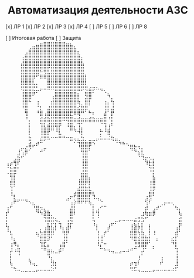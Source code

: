 <h1 align="center">Автоматизация деятельности АЗС</h1>

[x] ЛР 1
[x] ЛР 2
[x] ЛР 3
[x] ЛР 4
[ ] ЛР 5
[ ] ЛР 6
[ ] ЛР 8

[ ] Итоговая работа
[ ] Защита
⠀⠀⠀⠀⠀⠀⠀⣀⣤⣶⣿⣿⣿⣿⣿⣿⣶⣦⡀⠀⠀⠀⠀⠀⠀⠀⠀⠀⠀⠀⠀⠀⠀⠀⠀⠀⠀⠀⠀⠀⠀⠀⠀⠀⠀⠀⠀
⠀⠀⠀⠀⠀⢀⣾⣿⣿⣿⣿⣿⣿⣿⣿⣿⣿⣿⣿⡄⠀⠀⠀⠀⠀⠀⠀⠀⠀⠀⠀⠀⠀⠀⠀⠀⠀⠀⠀⠀⠀⠀⠀⠀⠀⠀⠀
⠀⠀⠀⠀⢠⣿⣿⣿⣿⣿⣿⣿⣿⣿⣿⣿⣿⣿⣿⣿⡄⠀⠀⠀⠀⠀⠀⠀⠀⠀⠀⠀⠀⠀⠀⠀⠀⠀⠀⠀⠀⠀⠀⠀⠀⠀⠀
⠀⠀⠀⠀⣼⣿⣿⣿⣿⣿⣿⣿⣿⣿⣿⣿⣿⣿⣿⣿⣧⠀⠀⠀⠀⠀⠀⠀⠀⠀⠀⠀⠀⠀⠀⠀⠀⠀⠀⠀⠀⠀⠀⠀⠀⠀⠀
⠀⠀⠀⠀⣿⣿⣿⣿⣿⣟⣿⡏⣿⣿⣿⣿⣿⣿⣿⣿⣿⠀⠀⠀⠀⠀⠀⠀⠀⠀⠀⠀⠀⠀⠀⠀⠀⠀⠀⠀⠀⠀⠀⠀⠀⠀⠀
⠀⠀⠀⠀⣿⣿⣿⣿⠟⣶⣾⣿⣿⣿⣿⣿⣿⣿⣿⣿⣿⡆⠀⠀⠀⠀⠀⠀⠀⠀⠀⠀⠀⠀⠀⠀⠀⠀⠀⠀⠀⠀⠀⠀⠀⠀⠀
⠀⠀⠀⠀⣿⣿⣿⣇⡀⠀⠀⣿⣿⣿⣿⣿⣿⣿⣿⣿⣿⡇⠀⠀⠀⠀⠀⠀⠀⠀⠀⠀⠀⠀⠀⠀⠀⠀⠀⠀⠀⠀⠀⠀⠀⠀⠀
⠀⠀⠀⠀⢿⣿⣿⣟⣃⡤⠤⠿⠿⣿⣿⣿⣿⣿⣿⣿⡿⢿⣴⡶⠦⢤⡀⠀⠀⠀⠀⠀⠀⠀⠀⠀⠀⠀⠀⠀⠀⠀⠀⠀⠀⠀⠀
⠀⠀⠀⠀⢸⣿⣿⠟⠁⠀⠀⠀⢀⣿⣿⣿⣿⣿⣿⡆⠀⢿⣿⠁⠀⠀⠈⢦⠀⠀⠀⠀⠀⠀⠀⠀⠀⠀⠀⠀⠀⠀⠀⠀⠀⠀⠀
⠀⠀⠀⠀⢸⣿⠯⠀⢠⠀⠀⠀⣼⣿⣿⣿⣿⣿⣿⣧⠀⣿⡏⠀⠀⠀⢠⡀⢧⠀⠀⠀⠀⠀⠀⠀⠀⠀⠀⠀⠀⠀⠀⠀⠀⠀⠀
⠀⠀⠀⠀⠸⣿⠀⠀⠘⡆⠀⣰⣿⣿⣿⣿⣿⣿⣿⣜⣷⣿⠁⠀⠀⠀⢸⡇⣸⠀⠀⠀⠀⠀⠀⠀⠀⠀⠀⠀⠀⠀⠀⠀⠀⠀⠀
⠀⠀⠀⠀⠀⢻⠀⠀⠘⣿⢠⣿⣿⣿⣿⣿⣿⣟⠿⢿⠛⠁⠓⠆⠀⠀⣼⠁⡟⠀⠀⠀⠀⠀⠀⠀⠀⠀⠀⠀⠀⠀⠀⠀⠀⠀⠀
⠀⠀⠀⠀⠀⠘⡄⠀⠀⣾⣾⣷⣿⣿⣿⠿⢿⣿⣶⣾⣶⣶⣾⣷⣶⣶⣿⠘⡇⠀⠀⠀⠀⠀⠀⠀⠀⠀⠀⠀⠀⠀⠀⠀⠀⠀⠀
⠀⠀⠀⠀⠀⠀⡇⠀⠀⢹⣇⣾⣿⢿⡟⠀⠸⣿⡄⢹⡁⠀⠀⠀⠀⠈⢹⢰⠃⠀⠀⠀⠀⠀⠀⠀⠀⠀⠀⠀⠀⠀⠀⠀⠀⠀⠀
⠀⠀⠀⠀⠀⠀⡇⠀⠀⢸⣿⡟⠉⠘⣇⠀⠀⠉⠙⠺⡇⠀⠀⠀⠀⡓⠘⣿⠀⠀⠀⠀⠀⠀⠀⠀⠀⠀⠀⠀⠀⠀⠀⠀⠀⠀⠀
⠀⠀⠀⠀⠀⠀⣷⠀⠀⣼⡿⠧⠒⠒⠛⠛⠒⣶⢤⣄⣳⡀⣀⣀⡤⠥⠤⠬⢷⣤⡀⠀⠀⠀⠀⠀⠀⠀⠀⠀⠀⠀⠀⠀⠀⠀⠀
⠀⠀⠀⠀⠀⢀⣾⡤⠞⠉⠀⠀⠀⠀⠀⠀⠀⠀⠁⢹⣿⣿⡿⠑⠀⠀⠀⠀⠀⠈⠙⠓⠢⣤⣄⣀⠀⠀⠀⠀⠀⠀⠀⠀⠀⠀⠀
⠀⠀⠀⢰⢋⣷⠊⠀⠀⠴⠋⠀⠀⠀⠀⠀⠀⠀⠀⠀⢿⣿⠃⠀⠀⠀⠀⠀⠀⠀⠀⠀⠀⠙⠳⣌⡇⠀⠀⠀⠀⠀⠀⠀⠀⠀⠀
⠀⠀⢀⣯⠞⠁⠀⠀⠀⠀⠀⠀⠀⠀⠀⠀⠀⠀⠀⠀⢸⣿⠀⠀⠀⠀⠀⠀⠀⠀⠀⠀⠀⠀⠀⠙⢻⡤⢄⡀⠀⠀⠀⠀⠀⠀⠀
⢠⡴⢻⠏⠀⠀⠀⠀⠀⠀⠀⠀⠀⠀⠀⠀⠀⠀⠀⠀⢸⣿⠀⠀⠀⠀⠀⠀⠀⠀⠀⠀⠀⠀⠀⠀⠀⠹⣗⡇⠀⠀⠀⠀⠀⠀⠀
⠈⣷⣿⠃⠀⠀⠀⠀⠀⠀⠀⠀⠀⠀⠀⠀⠀⠀⠀⠀⢸⣿⠀⠀⠀⠀⠀⠀⠀⠀⠀⠀⠀⠀⠀⠀⠀⠀⢹⡇⠀⠀⠀⠀⠀⠀⠀
⠈⢿⡏⠀⠀⠀⠀⠀⠀⠀⠀⠀⠀⠀⠀⠀⠀⠀⠀⠀⣿⣿⡀⠀⠀⠀⠀⠀⠀⠀⠀⠀⠀⠀⠀⠀⠀⠀⠀⣇⠀⠀⠀⠀⠀⠀⠀
⠀⣾⡇⠀⠀⠀⠀⠀⠀⠀⠀⠀⠀⠀⠀⠀⠀⠀⠀⢸⣿⡿⡇⠀⠀⠀⠀⠀⠀⠀⠀⠀⠀⠀⠀⠀⠀⠀⢰⣿⠀⠀⠀⠀⠀⠀⠀
⠀⢹⠁⠀⠀⠀⠀⠀⠀⠀⠀⠀⠀⠀⠀⠀⠀⠀⠀⣼⣿⣷⣇⠀⠀⠀⠀⠀⠀⠀⠀⠀⠀⠀⠀⠀⠀⠀⢸⡿⠀⠀⠀⠀⠀⠀⠀
⠀⠸⡄⠀⠀⠀⠀⠀⠀⠀⠀⠀⠀⠀⠀⠀⠀⣀⡾⣿⣿⣿⡟⢧⠀⠀⠀⠀⠀⠀⠀⠀⠀⠀⠀⠀⠀⢀⣿⠇⠀⠀⠀⠀⠀⠀⠀
⠀⢀⡷⠖⠒⠲⢄⡀⠀⠀⠀⠀⠀⠀⠀⠀⠚⢁⣢⣿⡿⡿⣇⠈⠙⠢⠀⠀⠀⠀⠀⠀⠀⠀⠀⠀⠀⢞⡞⠀⠀⠀⣀⣀⡀⠀⠀
⢠⠞⠀⠀⠀⠀⠀⠹⣶⢤⡀⠀⠀⠀⠀⠀⠀⣸⡇⠀⠀⠀⠈⡇⢀⠔⠒⠀⠀⠀⠀⠀⠀⠀⠀⠀⠀⣼⠀⢀⡴⠊⠁⠀⠈⢦⡀
⡞⠀⠀⠀⠀⠀⠀⠀⠙⠳⣽⣷⡀⠀⠀⠀⠀⣿⠇⠀⠀⠀⠀⡇⢻⠀⠀⠀⠀⠀⠀⠀⠀⠀⠀⠀⣰⢷⣶⡿⠀⠀⠀⠀⠀⠀⢧
⡇⠀⠀⠀⠀⠀⠀⠀⠀⠀⢹⣿⣿⢦⡀⠀⢠⢿⠀⠀⠀⠀⠀⢧⠈⠀⠀⠀⠀⣀⡤⠤⠤⠤⣴⣻⣳⠋⠀⠀⠀⠀⠀⠀⠀⠀⣾
⢧⠀⠀⠀⠀⠀⠀⠀⠀⠀⢀⣧⣏⡇⢹⡀⣸⡏⠀⠀⠀⠀⠀⠘⡆⠀⠀⣰⠋⠁⠀⠀⠀⢰⣳⣧⡇⠀⡆⠀⠀⠀⠀⠀⠀⢀⡟
⠘⣆⠀⠀⠀⠀⠀⠀⣄⢧⣾⣿⣿⠁⠀⢷⡿⠀⠀⠀⠀⠀⠀⠀⢱⠀⡴⠃⠀⠀⠀⠀⠀⣾⣿⢧⣧⠀⡇⢰⠀⠀⠀⠀⠀⣼⠃
⠀⠸⡄⠀⠀⠀⠀⠀⠈⣿⣿⡽⠃⠀⠀⢸⡇⠀⠀⠀⠀⠀⠀⠀⢸⢸⠁⠀⠀⠀⠀⠀⠀⠻⣿⣮⣿⣷⡇⠀⡄⠀⠀⠀⣔⡏⠀
⠀⢰⠻⡄⠀⠀⠀⠀⠀⢹⣏⡄⠀⠀⢠⣿⠁⠀⠀⠀⠀⠀⠀⠀⠸⡌⠒⠀⠀⠀⠀⠀⠀⠀⢘⣻⣿⡟⠁⡀⠀⠀⠀⠀⠙⡇⠀
⠀⡼⠰⢿⠀⠀⠀⠀⠀⠈⠛⣶⣦⣀⡾⠃⠀⠀⠀⠀⠀⠀⠀⠀⠀⠉⠓⠲⢤⣀⣠⠤⠴⠚⠉⠀⡼⠁⠀⠁⠀⠀⠀⠀⠀⢹⠀
⠀⡇⠀⠈⠀⠀⡀⠀⠀⠀⠀⠹⡄⠀⠀⠀⠀⠀⠀⠀⠀⠀⠀⠀⠀⠀⠀⠀⠀⠀⠀⠀⠀⠀⠀⢰⠁⠀⠀⠀⠀⢠⠀⠀⠀⢸⠀
⠀⢧⠀⠀⠀⠀⠹⢤⡀⠀⠀⠀⣻⡆⠀⠀⠀⠀⠀⠀⠀⠀⠀⠀⠀⠀⠀⠀⠀⠀⠀⠀⠀⡴⢲⠇⠀⠀⠀⠀⠀⠞⠀⠀⠀⣸⠀
⠀⠈⠳⠤⣀⣀⣀⣀⡤⠤⠤⠤⠵⠃⠀⠀⠀⠀⠀⠀⠀⠀⠀⠀⠀⠀⠀⠀⠀⠀⠀⠀⠀⠻⠯⢤⣀⣀⣀⡤⠤⠤⠤⠤⠴⠏⠀
